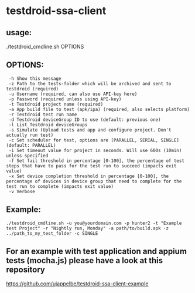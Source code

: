 # testdroid-ssa-client

## usage:
   ./testdroid_cmdline.sh OPTIONS
## OPTIONS:
	 -h	Show this message
	 -z	Path to the tests-folder which will be archived and sent to testdroid (required)
	 -u	Username (required, can also use API-key here)
	 -p	Password (required unless using API-key)
	 -t	Testdroid project name (required)
	 -a	App build file to test (apk/ipa) (required, also selects platform)
	 -r	Testdroid test run name
	 -d	Testdroid deviceGroup ID to use (default: previous one)
	 -l	List Testdroid deviceGroups
	 -s	Simulate (Upload tests and app and configure project. Don't actually run test)
	 -c	Set scheduler for test, options are [PARALLEL, SERIAL, SINGLE] (default: PARALLEL)
	 -i	Set timeout value for project in seconds. Will use 600s (10min) unless specified
	 -f	Set fail threshold in percentage [0-100], the percentage of test steps that have to pass for the test run to succeed (impacts exit value)
	 -x	Set device completion threshold in percentage [0-100], the percentage of devices in device group that need to complete for the test run to complete (impacts exit value)
	 -v	Verbose
## Example:
	./testdroid_cmdline.sh -u you@yourdomain.com -p hunter2 -t "Example test Project" -r "Nightly run, Monday" -a path/to/build.apk -z ../path_to_my_test_folder -c SINGLE


## For an example with test application and appium tests (mocha.js) please have a look at this repository
https://github.com/ujappelbe/testdroid-ssa-client-example
